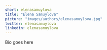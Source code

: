 ```yaml
---
short: elenasamuylova
title: "Elena Samuylova"
picture: "images/authors/elenasamuylova.jpg"
twitter: elenasamuylova
linkedin: elenasamuylova
---
```


Bio goes here